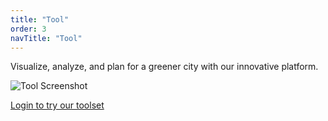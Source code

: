 ```yaml
---
title: "Tool"
order: 3
navTitle: "Tool"
---
```


Visualize, analyze, and plan for a greener city with our innovative platform. 

![Tool Screenshot](/images/tool.png)

[Login to try our toolset](https://app.urbanbiome.co.uk)

